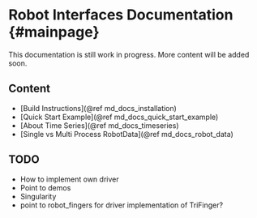 Robot Interfaces Documentation {#mainpage}
==========================================

This documentation is still work in progress.  More content will be added soon.


Content
-------

- [Build Instructions](@ref md_docs_installation)
- [Quick Start Example](@ref md_docs_quick_start_example)
- [About Time Series](@ref md_docs_timeseries)
- [Single vs Multi Process RobotData](@ref md_docs_robot_data)


TODO
----

- How to implement own driver
- Point to demos
- Singularity
- point to robot_fingers for driver implementation of TriFinger?
